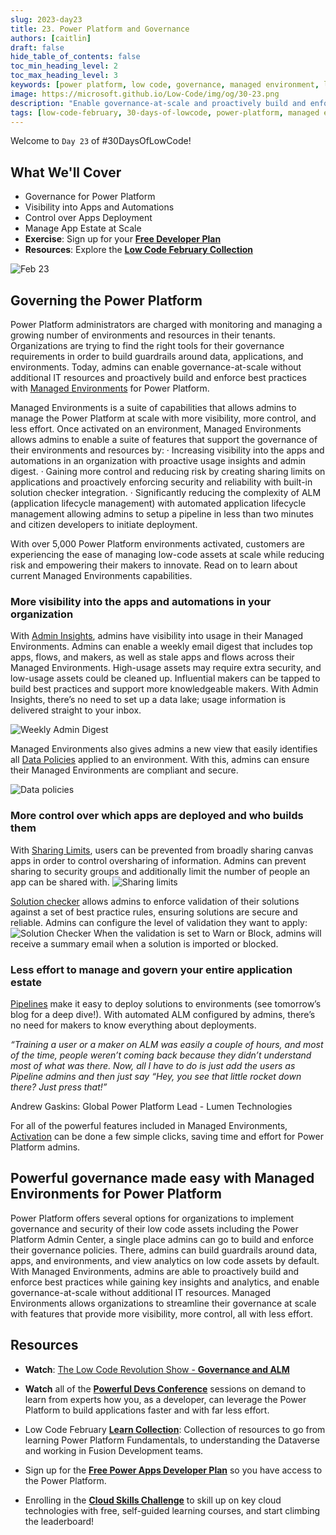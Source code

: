 ```yaml
---
slug: 2023-day23
title: 23. Power Platform and Governance
authors: [caitlin]
draft: false
hide_table_of_contents: false
toc_min_heading_level: 2
toc_max_heading_level: 3
keywords: [power platform, low code, governance, managed environment, low-code-february, 30-days-of-lowcode]
image: https://microsoft.github.io/Low-Code/img/og/30-23.png
description: "Enable governance-at-scale and proactively build and enforce best practices with Managed Environments for Power Platform." 
tags: [low-code-february, 30-days-of-lowcode, power-platform, managed environment]
---
```


<head>
  <meta name="twitter:url" 
    content="https://microsoft.github.io/Low-Code/img/og/30-23.png" />
  <meta name="twitter:title" 
    content="23. Power Platform and Governance" />
  <meta name="twitter:description" 
    content="Enable governance-at-scale and proactively build and enforce best practices with Managed Environments for Power Platform. Learn more in #LowCodeFebruary, #30DaysofLowCode" />
  <meta name="twitter:image" 
    content="https://microsoft.github.io/Low-Code/img/og/30-23.png" />
  <meta name="twitter:card" content="summary_large_image" />
  <meta name="twitter:creator" 
    content="@nitya" />
  <meta name="twitter:site" content="@AzureAdvocates" /> 
  <link rel="canonical" 
    href="https://microsoft.github.io/Low-Code/img/og/30-23.png" />
</head>

Welcome to `Day 23` of #30DaysOfLowCode!

## What We'll Cover
 * Governance for Power Platform
 * Visibility into Apps and Automations
 * Control over Apps Deployment 
 * Manage App Estate at Scale
 * **Exercise**: Sign up for your [**Free Developer Plan**](https://aka.ms/lowcode-february/devplan)
 * **Resources**: Explore the [**Low Code February Collection**](https://aka.ms/lowcode-february/collection)

<!-- FIXME: banner image -->
![Feb 23](../../../static/img/og/30-23.png)



<!-- ************************************* -->
<!--  AUTHORS: ONLY UPDATE BELOW THIS LINE -->
<!-- ************************************* -->

## Governing the Power Platform
Power Platform administrators are charged with monitoring and managing a growing number of environments and resources in their tenants. Organizations are trying to find the right tools for their governance requirements in order to build guardrails around data, applications, and environments. Today, admins can enable governance-at-scale without additional IT resources and proactively build and enforce best practices with [Managed Environments](https://go.microsoft.com/fwlink/?linkid=2211534) for Power Platform.

Managed Environments is a suite of capabilities that allows admins to manage the Power Platform at scale with more visibility, more control, and less effort. Once activated on an environment, Managed Environments allows admins to enable a suite of features that support the governance of their environments and resources by:
  · Increasing visibility into the apps and automations in an organization with proactive usage insights and admin digest. 
  · Gaining more control and reducing risk by creating sharing limits on applications and proactively enforcing security and reliability with built-in solution checker integration.
  · Significantly reducing the complexity of ALM (application lifecycle management) with automated application lifecycle management allowing admins to setup a pipeline in less than two minutes and citizen developers to initiate deployment.
 
With over 5,000 Power Platform environments activated, customers are experiencing the ease of managing low-code assets at scale while reducing risk and empowering their makers to innovate.  Read on to learn about current Managed Environments capabilities.


### **More visibility** into the apps and automations in your organization
With [Admin Insights](https://go.microsoft.com/fwlink/?linkid=2211177), admins have visibility into usage in their Managed Environments. Admins can enable a weekly email digest that includes top apps, flows, and makers, as well as stale apps and flows across their Managed Environments. High-usage assets may require extra security, and low-usage assets could be cleaned up. Influential makers can be tapped to build best practices and support more knowledgeable makers. With Admin Insights, there’s no need to set up a data lake; usage information is delivered straight to your inbox.

  ![Weekly Admin Digest](./Weekly%20admin%20digest.png)


Managed Environments also gives admins a new view that easily identifies all [Data Policies](https://go.microsoft.com/fwlink/?linkid=2211178) applied to an environment. With this, admins can ensure their Managed Environments are compliant and secure. 

![Data policies](./Data%20policies.png)


### **More control** over which apps are deployed and who builds them
With [Sharing Limits](https://go.microsoft.com/fwlink/?linkid=2211538), users can be prevented from broadly sharing canvas apps in order to control oversharing of information. Admins can prevent sharing to security groups and additionally limit the number of people an app can be shared with. 
![Sharing limits](./Sharing%20limits.png)

[Solution checker](https://learn.microsoft.com/power-platform/admin/managed-environment-solution-checker?WT.mc_id=javascript-82212-ninarasi) allows admins to enforce validation of their solutions against a set of best practice rules, ensuring solutions are secure and reliable. Admins can configure the level of validation they want to apply:
![Solution Checker](./Solution%20Checker.png)
When the validation is set to Warn or Block, admins will receive a summary email when a solution is imported or blocked.

### **Less effort** to manage and govern your entire application estate

[Pipelines](https://learn.microsoft.com/power-platform/alm/set-up-pipelines?WT.mc_id=javascript-82212-ninarasi) make it easy to deploy solutions to environments (see tomorrow’s blog for a deep dive!). With automated ALM configured by admins, there’s no need for makers to know everything about deployments.

*“Training a user or a maker on ALM was easily a couple of hours, and most of the time, people weren’t coming back because they didn’t understand most of what was there. Now, all I have to do is just add the users as Pipeline admins and then just say “Hey, you see that little rocket down there? Just press that!”*

Andrew Gaskins: Global Power Platform Lead - Lumen Technologies

For all of the powerful features included in Managed Environments, [Activation](https://go.microsoft.com/fwlink/?linkid=2211456) can be done a few simple clicks, saving time and effort for Power Platform admins.


## Powerful governance made easy with Managed Environments for Power Platform
Power Platform offers several options for organizations to implement governance and security of their low code assets including the Power Platform Admin Center, a single place admins can go to build and enforce their governance policies. There, admins can build guardrails around data, apps, and environments, and view analytics on low code assets by default. With Managed Environments, admins are able to proactively build and enforce best practices while gaining key insights and analytics, and enable governance-at-scale without additional IT resources.
Managed Environments allows organizations to streamline their governance at scale with features that provide more visibility, more control, all with less effort.



## Resources

* **Watch**: [The Low Code Revolution Show - **Governance and ALM**](https://learn.microsoft.com/shows/the-low-code-revolution/the-low-code-revolution-governance-and-alm?WT.mc_id=javascript-82212-ninarasi)
* **Watch** all of the [**Powerful Devs Conference**](https://www.youtube.com/live/4VK1CJYR2W4)  sessions on demand to learn from experts how you, as a developer, can leverage the Power Platform to build applications faster and with far less effort.
* Low Code February [**Learn Collection**](https://learn.microsoft.com/users/nityan/collections/xz6ehr2mx031y0?WT.mc_id=javascript-82212-ninarasi): Collection of resources to go from learning Power Platform Fundamentals, to understanding the Dataverse and working in Fusion Development teams.

* Sign up for the [**Free Power Apps Developer Plan**](https://aka.ms/lowcode-february/devplan) so you have access to the Power Platform.
* Enrolling in the [**Cloud Skills Challenge**](https://aka.ms/lowcode-february/challenge) to skill up on key cloud technologies with free, self-guided learning courses, and start climbing the leaderboard!
